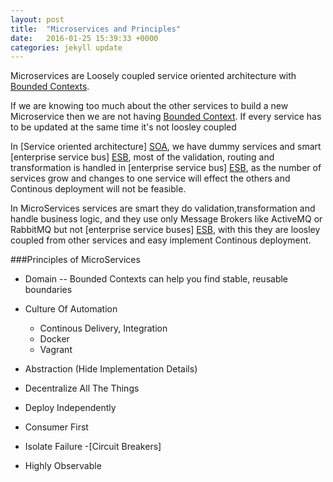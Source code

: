 ```yaml
---
layout: post
title:  "Microservices and Principles"
date:   2016-01-25 15:39:33 +0000
categories: jekyll update
---
```


Microservices are Loosely coupled service oriented architecture with [Bounded Contexts][Bounded-Context].


If we are knowing too much about the other services to build a new Microservice then we are not having [Bounded Context][Bounded-Context].
If every service has to be updated at the same time it's not loosley coupled

In [Service oriented architecture] [SOA], we have dummy services and smart [enterprise service bus] [ESB], most of the validation, routing and transformation is handled in [enterprise service bus] [ESB], as the number of services grow and changes to one service will effect the others and Continous deployment will not be feasible.

 In MicroServices services are smart they do validation,transformation and handle business logic, and they use only Message Brokers like ActiveMQ or RabbitMQ but not [enterprise service buses] [ESB], with this they are loosley coupled from other services and easy implement  Continous deployment.

###Principles of MicroServices

- Domain -- Bounded Contexts can help you find stable, reusable boundaries
- Culture Of Automation
	- Continous Delivery, Integration
	- Docker
	- Vagrant

- Abstraction (Hide Implementation Details)
- Decentralize All The Things
- Deploy Independently
- Consumer First
- Isolate Failure -[Circuit Breakers]
- Highly Observable



[Bounded-Context]: http://martinfowler.com/bliki/BoundedContext.html
[ESB]:https://en.wikipedia.org/wiki/Enterprise_service_bus
[SOA]:https://en.wikipedia.org/wiki/Service-oriented_architecture
